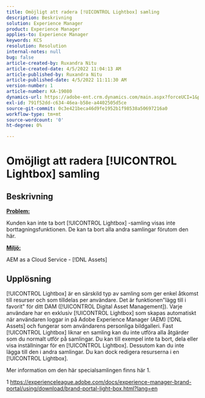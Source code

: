 ```yaml
---
title: Omöjligt att radera [!UICONTROL Lightbox] samling
description: Beskrivning
solution: Experience Manager
product: Experience Manager
applies-to: Experience Manager
keywords: KCS
resolution: Resolution
internal-notes: null
bug: false
article-created-by: Ruxandra Nitu
article-created-date: 4/5/2022 11:04:13 AM
article-published-by: Ruxandra Nitu
article-published-date: 4/5/2022 11:11:30 AM
version-number: 1
article-number: KA-19080
dynamics-url: https://adobe-ent.crm.dynamics.com/main.aspx?forceUCI=1&pagetype=entityrecord&etn=knowledgearticle&id=970c3b1e-d0b4-ec11-983f-000d3a5d0d94
exl-id: 791f52dd-c634-46ea-b58e-a4402505d5ce
source-git-commit: 0c3e421beca46d9fe1952b1f98538a50697216a0
workflow-type: tm+mt
source-wordcount: '0'
ht-degree: 0%

---
```


# Omöjligt att radera [!UICONTROL Lightbox] samling

## Beskrivning


<u><b>Problem:</b></u>

Kunden kan inte ta bort [!UICONTROL Lightbox] -samling visas inte borttagningsfunktionen. De kan ta bort alla andra samlingar förutom den här.

<u><b>Miljö:</b></u>

AEM as a Cloud Service - [!DNL Assets]


## Upplösning


[!UICONTROL Lightbox] är en särskild typ av samling som ger enkel åtkomst till resurser och som tilldelas per användare. Det är funktionen&quot;lägg till i favorit&quot; för ditt DAM ([!UICONTROL Digital Asset Management]). Varje användare har en exklusiv [!UICONTROL Lightbox] som skapas automatiskt när användaren loggar in på Adobe Experience Manager (AEM) [!DNL Assets] och fungerar som användarens personliga bildgalleri.
Fast [!UICONTROL Lightbox] liknar en samling kan du inte utföra alla åtgärder som du normalt utför på samlingar. Du kan till exempel inte ta bort, dela eller visa inställningar för en [!UICONTROL Lightbox]. Dessutom kan du inte lägga till den i andra samlingar. Du kan dock redigera resurserna i en [!UICONTROL Lightbox].

Mer information om den här specialsamlingen finns här 1.



1 https://experienceleague.adobe.com/docs/experience-manager-brand-portal/using/download/brand-portal-light-box.html?lang=en
